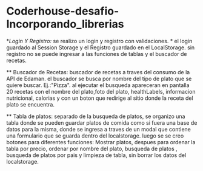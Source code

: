 # Coderhouse-desafio-Incorporando_librerias
 
**Login Y Registro:* se realizo un login y registro con validaciones.
                   * el login guardado al Session Storage y el Registro guardado en el LocalStorage. sin registro no  se puede ingresar a las funciones de tablas y el buscador de recetas.

** Buscador de Recetas: 
buscador de recetas a traves del consumo de la API de Edaman. el buscador se busca por nombre del tipo de plato que se quiere buscar. Ej.:"Pizza". al ejecutar el busqueda apareceran en pantalla 20 recetas con el nombre del plato,foto del plato, healthLabels, informacion nutricional, calorias y con un boton que redirige al sitio donde la receta del plato se encuentra.

** Tabla de platos:
 separado de la busqueda de platos, se organizo una tabla donde se pueden guardar platos de comida como si fuera una base de datos para la misma, donde se ingresa a traves de un modal que contiene una formulario que se guarda dentro del localstorage. 
 luego se se creo botones para diferentes funciones: Mostrar platos, despues para ordenar la tabla por precio, ordenar por nombre del plato, busqueda de platos , busqueda de platos por pais y limpieza de tabla, sin borrar los datos del localstorage.




